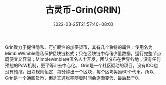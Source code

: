 ﻿---
weight: 
title: "古灵币-Grin(GRIN)"
description: "Grin致力于提供隐私、可扩展性的加密货币，其有几个独特的属性：使用名为MimbleWimble隐私保护区块链格式；只在区块链中存储少量数据，运行完整节点既便宜又容易；Mimblewimble由..."
date: 2022-03-25T21:57:40+08:00
lastmod: 2022-03-25T16:45:40+08:00
draft: false
authors: ["Metabd"]
featuredImage: "gulingbi-gringrin.webp"
link: ""
tags: ["数字代币","古灵币-Grin(GRIN)"]
categories: ["navigation"]
navigation: ["数字代币"]
lightgallery: true
toc: true
pinned: false
recommend: false
recommend1: false
---
Grin致力于提供隐私、可扩展性的加密货币，其有几个独特的属性：使用名为MimbleWimble隐私保护区块链格式；只在区块链中存储少量数据，运行完整节点既便宜又容易；Mimblewimble由匿名人士开发，团队分布在世界各地；没有任何预挖的PoW机制，更平等和去中心化。
Grin是一个社区驱动的项目，没有ICO也没有预挖。出块规则恒定：每分钟出一个区块，每个区块奖励60个代币。所以Grin是一个通胀货币，但是其通胀率随着时间会逐渐变低，最后趋于0。

